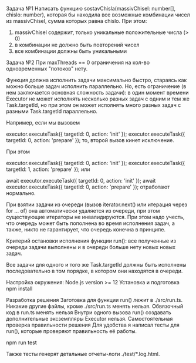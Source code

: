 Задача №1
Написать функцию sostavChisla(massivChisel: number[], chislo: number),
 которая бы находила все возможные комбинации чисел из massivChisel,
 сумма которых равна chislo. При этом:
 1) massivChisel содержит, только уникальные положительные числа (> 0)
 2) в комбинации не должно быть повторений чисел
 3) все комбинации должны быть уникальными


Задача №2
При maxThreads == 0 ограничения на кол-во одновременных "потоков" нету.

Функция должна исполнить задачи максимально быстро, стараясь как можно больше задач исполнить параллельно. Но, есть ограничение (в нем заключается основная сложность задачи): в один момент времени Executor не может исполнять несколько разных задач с одним и тем же Task.targetId, но при этом он может исполнять много разных задач с разными Task.targetId параллельно.

Например, если мы вызовем

executor.executeTask({ targetId: 0, action: 'init' });
executor.executeTask({ targetId: 0, action: 'prepare' });
то, второй вызов кинет исключение.

При этом

executor.executeTask({ targetId: 0, action: 'init' });
executor.executeTask({ targetId: 1, action: 'prepare' });
или

await executor.executeTask({ targetId: 0, action: 'init' });
await executor.executeTask({ targetId: 0, action: 'prepare' });
отработают нормально.

При взятии задачи из очереди (вызов iterator.next() или итерация через for ... of) она автоматически удаляется из очереди, при этом существующие итераторы не инвалидируются. При этом надо учесть, что очередь может быть пополнена во время исполнения задач, а также, никто не гарантирует, что очередь конечна в принципе.

Критерий остановки исполнения функции run(): все полученные из очереди задачи выполнены и в очереди больше нету новых новых задач.

Все задачи для одного и того же Task.targetId должны быть исполнены последовательно в том порядке, в котором они находятся в очереди.

Настройка окружения:
Node.js version >= 12
Установка и подготовка
npm install

Разработка решения
Заготовка для функции run() лежит в ./src/run.ts.
Никакие другие файлы, кроме ./src/run.ts менять нельзя.
Обвязочный код в run.ts менять нельзя
Внутри одного вызова run() создавать дополнительные эксземпляры Executor нельзя.
Самостоятельная проверка правильности решения
Для удобства я написал тесты для run(), которые проверяют правильность её работы.

npm run test

Также тесты генерят детальные отчеты-логи ./test/*.log.html.
